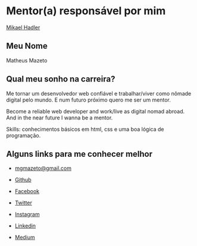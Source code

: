 # Mentor(a) responsável por mim

[Mikael Hadler](/profiles/mentors/profiles/mikaelhadler.md)

## Meu Nome

Matheus Mazeto

## Qual meu sonho na carreira?

Me tornar um desenvolvedor web confiável e trabalhar/viver como nômade digital pelo mundo. E num futuro próximo quero me ser um mentor.

Become a reliable web developer and work/live as digital nomad abroad. And in the near future I wanna be a mentor.

Skills: conhecimentos básicos em html, css e uma boa lógica de programação.

## Alguns links para me conhecer melhor

- [mgmazeto@gmail.com](mgmazeto@gmail.com)

- [Github](https://github.com/matheusmazeto)

- [Facebook](https://www.facebook.com/matheusmazeto)

- [Twitter](https://twitter.com/matheusmazeto)

- [Instagram](https://www.instagram.com/mmazeto/)

- [Linkedin](https://www.linkedin.com/in/matheus-mazeto-94076680/)

- [Medium](https://medium.com/@matheusmazeto)

